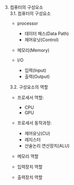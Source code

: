 3. 컴퓨터의 구성요소  
   3.1. 컴퓨터의 구성요소

   - processor
     - 데이터 패스(Data Path)
     - 제어유닛(Control)
   - 메모리(Memory)

   - I/O
     - 입력(Input)
     - 출력(Output)


    3.2. 구성요소의 역할

    - 프로세서 역할:
        - CPU
        - GPU

    - 프로세서 동작과정:
        - 제어유닛(CU)
        - 레지스터
        - 산술논리 연산장치(ALU)
    - 메모리 역할
    - 입력장치 역할
    - 출력장치 역할
